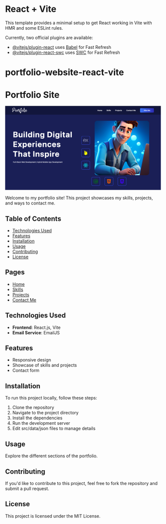 # React + Vite

This template provides a minimal setup to get React working in Vite with HMR and some ESLint rules.

Currently, two official plugins are available:

- [@vitejs/plugin-react](https://github.com/vitejs/vite-plugin-react/blob/main/packages/plugin-react/README.md) uses [Babel](https://babeljs.io/) for Fast Refresh
- [@vitejs/plugin-react-swc](https://github.com/vitejs/vite-plugin-react-swc) uses [SWC](https://swc.rs/) for Fast Refresh
# portfolio-website-react-vite
# Portfolio Site

![Portfolio Image](src/assets/home.png)

Welcome to my portfolio site! This project showcases my skills, projects, and ways to contact me.

## Table of Contents
- [Technologies Used](#technologies-used)
- [Features](#features)
- [Installation](#installation)
- [Usage](#usage)
- [Contributing](#contributing)
- [License](#license)

## Pages
- [Home](Home.md)
- [Skills](Skills.md)
- [Projects](Projects.md)
- [Contact Me](ContactMe.md)

## Technologies Used
- **Frontend**: React.js, Vite
- **Email Service**: EmailJS

## Features
- Responsive design
- Showcase of skills and projects
- Contact form

## Installation
To run this project locally, follow these steps:
1. Clone the repository
2. Navigate to the project directory
3. Install the dependencies
4. Run the development server
5. Edit src/data/json files to manage details

## Usage
Explore the different sections of the portfolio.

## Contributing
If you'd like to contribute to this project, feel free to fork the repository and submit a pull request.

## License
This project is licensed under the MIT License.
